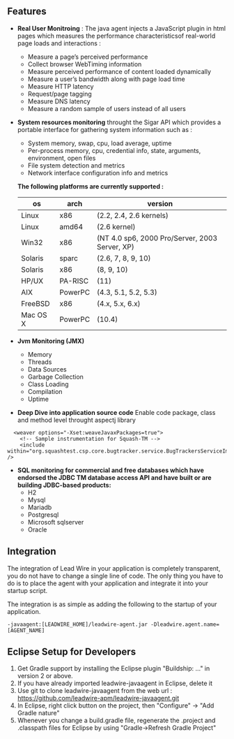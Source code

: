 ## Features
* **Real User Monitroing** : The java agent injects a JavaScript plugin in html pages which measures the performance characteristicsof real-world page loads and interactions :
    * Measure a page’s perceived performance
    * Collect browser WebTiming information
    * Measure perceived performance of content loaded dynamically
    * Measure a user’s bandwidth along with page load time
    * Measure HTTP latency
    * Request/page tagging
    * Measure DNS latency
    * Measure a random sample of users instead of all users
* **System resources monitoring** throught the Sigar API which provides a portable interface for gathering system information such as :
   * System memory, swap, cpu, load average, uptime
   * Per-process memory, cpu, credential info, state, arguments, environment, open files
   * File system detection and metrics
   * Network interface configuration info and metrics 
   
   **The following platforms are currently supported :**
   
   os | arch | version
   ----- | ---- | ---------------------
    Linux | x86 | (2.2, 2.4, 2.6 kernels)
    Linux | amd64 | (2.6 kernel)
    Win32 | x86 | (NT 4.0 sp6, 2000 Pro/Server, 2003 Server, XP)
    Solaris | sparc | (2.6, 7, 8, 9, 10)
    Solaris | x86 | (8, 9, 10)
    HP/UX | PA-RISC | (11)
    AIX | PowerPC | (4.3, 5.1, 5.2, 5.3)
    FreeBSD | x86 |(4.x, 5.x, 6.x)
    Mac OS X | PowerPC | (10.4)
    
* **Jvm Monitoring (JMX)**
   * Memory 
   * Threads
   * Data Sources
   * Garbage Collection
   * Class Loading
   * Compilation
   * Uptime
* **Deep Dive into application source code**
Enable code package, class and method level throught aspectj library
```<aspectj>
  <weaver options="-Xset:weaveJavaxPackages=true">
    <!-- Sample instrumentation for Squash-TM -->
    <include within="org.squashtest.csp.core.bugtracker.service.BugTrackersServiceImpl" /> 
```    
* **SQL monitoring for commercial and free databases which have endorsed the JDBC TM database access API and have built or are building JDBC-based products:**
   * H2
   * Mysql
   * Mariadb
   * Postgresql
   * Microsoft sqlserver
   * Oracle


## Integration

The integration of Lead Wire in your application is completely transparent, you do not have to change a single line of code. 
The only thing you have to do is to place the agent with your application and integrate it into your startup script.

The integration is as simple as adding the following to the startup of your application.

` -javaagent:[LEADWIRE_HOME]/leadwire-agent.jar -Dleadwire.agent.name=[AGENT_NAME] `

## Eclipse Setup for Developers
1. Get Gradle support by installing the Eclipse plugin "Buildship: ..." in version 2 or above.
1. If you have already imported leadwire-javaagent in Eclipse, delete it
1. Use git to clone leadwire-javaagent from the web url :  https://github.com/leadwire-apm/leadwire-javaagent.git
1. In Eclipse, right click button on the project, then "Configure" -> "Add Gradle nature"
1. Whenever you change a build.gradle file, regenerate the .project and .classpath files for Eclipse by using "Gradle->Refresh Gradle Project"
